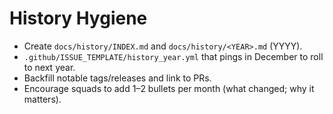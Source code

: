 <!-- status: stub; target: 150+ words -->
# History Hygiene

- Create `docs/history/INDEX.md` and `docs/history/<YEAR>.md` (YYYY).
- `.github/ISSUE_TEMPLATE/history_year.yml` that pings in December to roll to next year.
- Backfill notable tags/releases and link to PRs.
- Encourage squads to add 1–2 bullets per month (what changed; why it matters).


